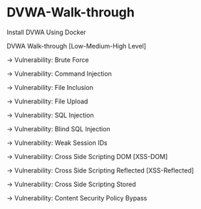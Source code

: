 # DVWA-Walk-through

Install DVWA Using Docker

DVWA Walk-through [Low-Medium-High Level]

-> Vulnerability: Brute Force

-> Vulnerability: Command Injection

-> Vulnerability: File Inclusion

-> Vulnerability: File Upload

-> Vulnerability: SQL Injection

-> Vulnerability: Blind SQL Injection

-> Vulnerability: Weak Session IDs

-> Vulnerability: Cross Side Scripting DOM [XSS-DOM]

-> Vulnerability: Cross Side Scripting Reflected [XSS-Reflected]

-> Vulnerability: Cross Side Scripting Stored

-> Vulnerability: Content Security Policy Bypass
